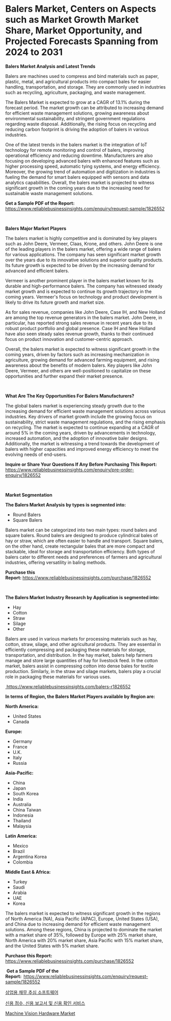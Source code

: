 <p><h1>Balers Market, Centers on Aspects such as Market Growth Market Share, Market Opportunity, and Projected Forecasts Spanning from 2024 to 2031</h1></p><p><strong>Balers Market Analysis and Latest Trends</strong></p>
<p><p>Balers are machines used to compress and bind materials such as paper, plastic, metal, and agricultural products into compact bales for easier handling, transportation, and storage. They are commonly used in industries such as recycling, agriculture, packaging, and waste management.</p><p>The Balers Market is expected to grow at a CAGR of 13.1% during the forecast period. The market growth can be attributed to increasing demand for efficient waste management solutions, growing awareness about environmental sustainability, and stringent government regulations regarding waste disposal. Additionally, the rising focus on recycling and reducing carbon footprint is driving the adoption of balers in various industries.</p><p>One of the latest trends in the balers market is the integration of IoT technology for remote monitoring and control of balers, improving operational efficiency and reducing downtime. Manufacturers are also focusing on developing advanced balers with enhanced features such as higher processing speed, automatic tying systems, and energy efficiency. Moreover, the growing trend of automation and digitization in industries is fueling the demand for smart balers equipped with sensors and data analytics capabilities. Overall, the balers market is projected to witness significant growth in the coming years due to the increasing need for sustainable waste management solutions.</p></p>
<p><strong>Get a Sample PDF of the Report:&nbsp;</strong> <a href="https://www.reliablebusinessinsights.com/enquiry/request-sample/1826552">https://www.reliablebusinessinsights.com/enquiry/request-sample/1826552</a></p>
<p>&nbsp;</p>
<p><strong>Balers Major Market Players</strong></p>
<p><p>The balers market is highly competitive and is dominated by key players such as John Deere, Vermeer, Claas, Krone, and others. John Deere is one of the leading players in the balers market, offering a wide range of balers for various applications. The company has seen significant market growth over the years due to its innovative solutions and superior quality products. Its future growth is expected to be driven by the increasing demand for advanced and efficient balers.</p><p>Vermeer is another prominent player in the balers market known for its durable and high-performance balers. The company has witnessed steady market growth and is expected to continue its growth trajectory in the coming years. Vermeer's focus on technology and product development is likely to drive its future growth and market size.</p><p>As for sales revenue, companies like John Deere, Case IH, and New Holland are among the top revenue generators in the balers market. John Deere, in particular, has reported strong sales revenue in recent years due to its robust product portfolio and global presence. Case IH and New Holland have also seen steady sales revenue growth, thanks to their continued focus on product innovation and customer-centric approach.</p><p>Overall, the balers market is expected to witness significant growth in the coming years, driven by factors such as increasing mechanization in agriculture, growing demand for advanced farming equipment, and rising awareness about the benefits of modern balers. Key players like John Deere, Vermeer, and others are well-positioned to capitalize on these opportunities and further expand their market presence.</p></p>
<p>&nbsp;</p>
<p><strong>What Are The Key Opportunities For Balers Manufacturers?</strong></p>
<p><p>The global balers market is experiencing steady growth due to the increasing demand for efficient waste management solutions across various industries. Key drivers of market growth include the growing focus on sustainability, strict waste management regulations, and the rising emphasis on recycling. The market is expected to continue expanding at a CAGR of around 5% in the coming years, driven by advancements in technology, increased automation, and the adoption of innovative baler designs. Additionally, the market is witnessing a trend towards the development of balers with higher capacities and improved energy efficiency to meet the evolving needs of end-users.</p></p>
<p><strong>Inquire or Share Your Questions If Any Before Purchasing This Report:</strong> <a href="https://www.reliablebusinessinsights.com/enquiry/pre-order-enquiry/1826552">https://www.reliablebusinessinsights.com/enquiry/pre-order-enquiry/1826552</a></p>
<p>&nbsp;</p>
<p><strong>Market Segmentation</strong></p>
<p><strong>The Balers Market Analysis by types is segmented into:</strong></p>
<p><ul><li>Round Balers</li><li>Square Balers</li></ul></p>
<p><p>Balers market can be categorized into two main types: round balers and square balers. Round balers are designed to produce cylindrical bales of hay or straw, which are often easier to handle and transport. Square balers, on the other hand, create rectangular bales that are more compact and stackable, ideal for storage and transportation efficiency. Both types of balers cater to different needs and preferences of farmers and agricultural industries, offering versatility in baling methods.</p></p>
<p><strong>Purchase this Report:&nbsp;</strong><a href="https://www.reliablebusinessinsights.com/purchase/1826552">https://www.reliablebusinessinsights.com/purchase/1826552</a></p>
<p>&nbsp;</p>
<p><strong>The Balers Market Industry Research by Application is segmented into:</strong></p>
<p><ul><li>Hay</li><li>Cotton</li><li>Straw</li><li>Silage</li><li>Other</li></ul></p>
<p><p>Balers are used in various markets for processing materials such as hay, cotton, straw, silage, and other agricultural products. They are essential in efficiently compressing and packaging these materials for storage, transportation, and distribution. In the hay market, balers help farmers manage and store large quantities of hay for livestock feed. In the cotton market, balers assist in compressing cotton into dense bales for textile production. Similarly, in the straw and silage markets, balers play a crucial role in packaging these materials for various uses.</p></p>
<p><a href="https://www.reliablebusinessinsights.com/balers-r1826552">&nbsp;https://www.reliablebusinessinsights.com/balers-r1826552</a></p>
<p><strong>In terms of Region, the Balers Market Players available by Region are:</strong></p>
<p>
    <p> <strong> North America: </strong>
        <ul>
            <li>United States</li>
            <li>Canada</li>
        </ul>
        </p> 
    <p> <strong> Europe: </strong>
        <ul>
            <li>Germany</li>
            <li>France</li>
            <li>U.K.</li>
            <li>Italy</li>
            <li>Russia</li>
        </ul>
        </p> 
    <p> <strong> Asia-Pacific: </strong>
        <ul>
            <li>China</li>
            <li>Japan</li>
            <li>South Korea</li>
            <li>India</li>
            <li>Australia</li>
            <li>China Taiwan</li>
            <li>Indonesia</li>
            <li>Thailand</li>
            <li>Malaysia</li>
        </ul>
        </p> 
    <p> <strong> Latin America: </strong>
        <ul>
            <li>Mexico</li>
            <li>Brazil</li>
            <li>Argentina Korea</li>
            <li>Colombia</li>
        </ul>
        </p> 
    <p> <strong> Middle East & Africa: </strong>
        <ul>
            <li>Turkey</li>
            <li>Saudi</li>
            <li>Arabia</li>
            <li>UAE</li>
            <li>Korea</li>
        </ul>
    </p>
    </p>
<p><p>The balers market is expected to witness significant growth in the regions of North America (NA), Asia Pacific (APAC), Europe, United States (USA), and China due to increasing demand for efficient waste management solutions. Among these regions, China is projected to dominate the market with a market share of 35%, followed by Europe with 25% market share, North America with 20% market share, Asia Pacific with 15% market share, and the United States with 5% market share.</p></p>
<p><strong>Purchase this Report: </strong><a href="https://www.reliablebusinessinsights.com/purchase/1826552">https://www.reliablebusinessinsights.com/purchase/1826552</a></p>
<p>&nbsp;<strong>Get a Sample PDF of the Report:&nbsp;&nbsp;</strong><a href="https://www.reliablebusinessinsights.com/enquiry/request-sample/1826552">https://www.reliablebusinessinsights.com/enquiry/request-sample/1826552</a></p>
<p><strong></strong></p>
<p><p><a href="https://github.com/rrmadityapu/Market-Research-Report-List-1/blob/main/2759855167118.md">상업용 채무 추심 소프트웨어</a></p><p><a href="https://github.com/njolsky1/Market-Research-Report-List-1/blob/main/3748384167119.md">신용 점수, 신용 보고서 및 신용 확인 서비스</a></p><p><a href="https://github.com/ayamgoreng5458/Market-Research-Report-List-1/blob/main/machine-vision-hardware-market.md">Machine Vision Hardware Market</a></p></p>